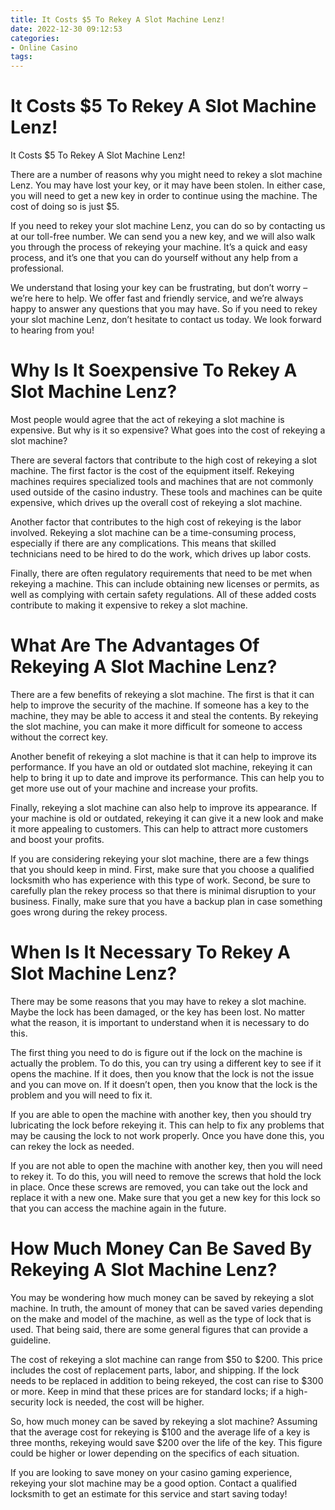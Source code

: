 ```yaml
---
title: It Costs $5 To Rekey A Slot Machine Lenz!
date: 2022-12-30 09:12:53
categories:
- Online Casino
tags:
---
```



#  It Costs $5 To Rekey A Slot Machine Lenz!

It Costs $5 To Rekey A Slot Machine Lenz!

There are a number of reasons why you might need to rekey a slot machine Lenz. You may have lost your key, or it may have been stolen. In either case, you will need to get a new key in order to continue using the machine. The cost of doing so is just $5.

If you need to rekey your slot machine Lenz, you can do so by contacting us at our toll-free number. We can send you a new key, and we will also walk you through the process of rekeying your machine. It’s a quick and easy process, and it’s one that you can do yourself without any help from a professional.

We understand that losing your key can be frustrating, but don’t worry – we’re here to help. We offer fast and friendly service, and we’re always happy to answer any questions that you may have. So if you need to rekey your slot machine Lenz, don’t hesitate to contact us today. We look forward to hearing from you!

#  Why Is It Soexpensive To Rekey A Slot Machine Lenz?

Most people would agree that the act of rekeying a slot machine is expensive. But why is it so expensive? What goes into the cost of rekeying a slot machine?

There are several factors that contribute to the high cost of rekeying a slot machine. The first factor is the cost of the equipment itself. Rekeying machines requires specialized tools and machines that are not commonly used outside of the casino industry. These tools and machines can be quite expensive, which drives up the overall cost of rekeying a slot machine.

Another factor that contributes to the high cost of rekeying is the labor involved. Rekeying a slot machine can be a time-consuming process, especially if there are any complications. This means that skilled technicians need to be hired to do the work, which drives up labor costs.

Finally, there are often regulatory requirements that need to be met when rekeying a machine. This can include obtaining new licenses or permits, as well as complying with certain safety regulations. All of these added costs contribute to making it expensive to rekey a slot machine.

#  What Are The Advantages Of Rekeying A Slot Machine Lenz?

There are a few benefits of rekeying a slot machine. The first is that it can help to improve the security of the machine. If someone has a key to the machine, they may be able to access it and steal the contents. By rekeying the slot machine, you can make it more difficult for someone to access without the correct key.

Another benefit of rekeying a slot machine is that it can help to improve its performance. If you have an old or outdated slot machine, rekeying it can help to bring it up to date and improve its performance. This can help you to get more use out of your machine and increase your profits.

Finally, rekeying a slot machine can also help to improve its appearance. If your machine is old or outdated, rekeying it can give it a new look and make it more appealing to customers. This can help to attract more customers and boost your profits.

If you are considering rekeying your slot machine, there are a few things that you should keep in mind. First, make sure that you choose a qualified locksmith who has experience with this type of work. Second, be sure to carefully plan the rekey process so that there is minimal disruption to your business. Finally, make sure that you have a backup plan in case something goes wrong during the rekey process.

#  When Is It Necessary To Rekey A Slot Machine Lenz?

There may be some reasons that you may have to rekey a slot machine. Maybe the lock has been damaged, or the key has been lost. No matter what the reason, it is important to understand when it is necessary to do this.

The first thing you need to do is figure out if the lock on the machine is actually the problem. To do this, you can try using a different key to see if it opens the machine. If it does, then you know that the lock is not the issue and you can move on. If it doesn’t open, then you know that the lock is the problem and you will need to fix it.

If you are able to open the machine with another key, then you should try lubricating the lock before rekeying it. This can help to fix any problems that may be causing the lock to not work properly. Once you have done this, you can rekey the lock as needed.

If you are not able to open the machine with another key, then you will need to rekey it. To do this, you will need to remove the screws that hold the lock in place. Once these screws are removed, you can take out the lock and replace it with a new one. Make sure that you get a new key for this lock so that you can access the machine again in the future.

#  How Much Money Can Be Saved By Rekeying A Slot Machine Lenz?

You may be wondering how much money can be saved by rekeying a slot machine. In truth, the amount of money that can be saved varies depending on the make and model of the machine, as well as the type of lock that is used. That being said, there are some general figures that can provide a guideline.

The cost of rekeying a slot machine can range from $50 to $200. This price includes the cost of replacement parts, labor, and shipping. If the lock needs to be replaced in addition to being rekeyed, the cost can rise to $300 or more. Keep in mind that these prices are for standard locks; if a high-security lock is needed, the cost will be higher.

So, how much money can be saved by rekeying a slot machine? Assuming that the average cost for rekeying is $100 and the average life of a key is three months, rekeying would save $200 over the life of the key. This figure could be higher or lower depending on the specifics of each situation.

If you are looking to save money on your casino gaming experience, rekeying your slot machine may be a good option. Contact a qualified locksmith to get an estimate for this service and start saving today!